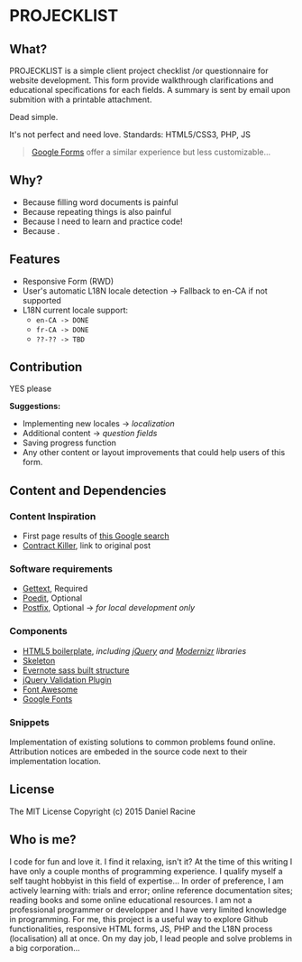 <!---

File name: README.md

This file is part of PROJECKLIST

Copyright (c) 2015 Daniel Racine
You should have received a copy of the MIT License
along with PROJECKLIST. If not, see <https://en.wikipedia.org/wiki/MIT_License>.

-->





# PROJECKLIST


## What?

PROJECKLIST is a simple client project checklist /or questionnaire for website development.
This form provide walkthrough clarifications and educational specifications for each fields.
A summary is sent by email upon submition with a printable attachment.

Dead simple.

It's not perfect and need love.
Standards: HTML5/CSS3, PHP, JS


> [Google Forms](https://www.google.ca/forms/about/) offer a similar experience but less customizable...


## Why?

- Because filling word documents is painful
- Because repeating things is also painful
- Because I need to learn and practice code!
- Because .


## Features

- Responsive Form (RWD)
- User's automatic L18N locale detection -> Fallback to en-CA if not supported
- L18N current locale support:
	- `en-CA -> DONE`
	- `fr-CA -> DONE`
	- `??-?? -> TBD`


## Contribution

YES please

**Suggestions:**

- Implementing new locales -> *localization*
- Additional content -> *question fields*
- Saving progress function
- Any other content or layout improvements that could help users of this form.

## Content and Dependencies

### Content Inspiration

- First page results of [this Google search](https://www.google.ca/search?client=safari&rls=en&q=web+developpement+questionnaire&ie=UTF-8&oe=UTF-8&gfe_rd=cr&ei=b2e5VZ6fKoui8wfsqIHQAQ#q=web+development+questionnaire)
- [Contract Killer](http://stuffandnonsense.co.uk/projects/contract-killer/), link to original post

### Software requirements

- [Gettext](http://www.gnu.org/software/gettext/), Required
- [Poedit](https://poedit.net), Optional
- [Postfix](http://www.postfix.org), Optional -> *for local development only*

### Components

- [HTML5 boilerplate](https://html5boilerplate.com), *including [jQuery](https://jquery.com) and [Modernizr](http://modernizr.com) libraries*
- [Skeleton](http://getskeleton.com)
- [Evernote sass built structure](https://github.com/evernote/sass-build-structure)
- [jQuery Validation Plugin](http://jqueryvalidation.org)
- [Font Awesome](http://fortawesome.github.io/Font-Awesome/)
- [Google Fonts](https://www.google.com/fonts)

### Snippets
Implementation of existing solutions to common problems found online. Attribution notices are embeded in the source code next to their implementation location.

## License

The MIT License
Copyright (c) 2015 Daniel Racine

## Who is me?

I code for fun and love it. I find it relaxing, isn't it? At the time of this writing I have only a couple months of programming experience. I qualify myself a self taught hobbyist in this field of expertise... In order of preference, I am actively learning with: trials and error; online reference documentation sites; reading books and some online educational resources. I am not a professional programmer or developper and I have very limited knowledge in programming. For me, this project is a useful way to explore Github functionalities, responsive HTML forms, JS, PHP and the L18N process (localisation) all at once. On my day job, I lead people and solve problems in a big corporation... 







